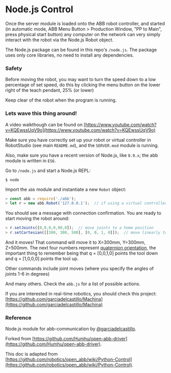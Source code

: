 # Node.js Control

Once the server module is loaded onto the ABB robot controller, and started (in automatic mode, ABB Menu Button > Production Window, "PP to Main", press physical start button) any computer on the network can very simply interact with the robot via the Node.js Robot object. 

The Node.js package can be found in this repo's `/node.js`. The package uses only core libraries, no need to install any dependencies.

### Safety
Before moving the robot, you may want to turn the speed down to a low percentage of set speed, do this by clicking the menu button on the lower right of the teach pendant, 25% (or lower)

Keep clear of the robot when the program is running. 

### Lets wave this thing around!

A video walkthough can be found on [https://www.youtube.com/watch?v=KQEwssUqV9o](https://www.youtube.com/watch?v=KQEwssUqV9o)

Make sure you have correctly set up your robot or virtual controller in RobotStudio (see main `README.md`), and the `SERVER.mod` module is running. 

Also, make sure you have a recent version of Node.js, like `8.9.x`; the abb module is written in `ES6`.

Go to `/node.js` and start a Node.js REPL:

```
$ node
```

Import the `abb` module and instantiate a new `Robot` object:

``` javascript
> const abb = require('./abb');
> let r = new abb.Robot('127.0.0.1');  // if using a virtual controller
```

You should see a message with connection confirmation. You are ready to start moving the robot around:

``` javascript
> r.setJoints([0,0,0,0,90,0]);  // move joints to a home position
> r.setCartesian([[300, 300, 500], [0, 0, 1, 0]]);  // move linearly to X=300, Y=300, Z=500 and pointing down
```

And it moves! That command will move it to X=300mm, Y=300mm, Z=500mm. The next four numbers represent [quaternion orientation](http://en.wikipedia.org/wiki/Quaternions_and_spatial_rotation), the important thing to remember being that q = [0,0,1,0] points the tool down and q = [1,0,0,0] points the tool up. 

Other commands include joint moves (where you specify the angles of joints 1-6 in degrees)

And many others. Check the `abb.js` for a list of possible actions. 

If you are interested in real-time robotics, you should check this project: [https://github.com/garciadelcastillo/Machina](https://github.com/garciadelcastillo/Machina)

### Reference
Node.js module for abb-communication by [@garciadelcastillo](https://github.com/garciadelcastillo).

Forked from [https://github.com/Humhu/open-abb-driver](https://github.com/Humhu/open-abb-driver).

This doc is adapted from [https://github.com/robotics/open_abb/wiki/Python-Control](https://github.com/robotics/open_abb/wiki/Python-Control).